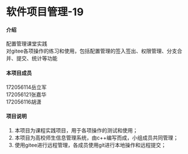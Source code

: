 # 软件项目管理-19

#### 介绍
配置管理课堂实践  
对gitee各项操作的练习和使用，包括配置管理的签入签出、权限管理、分支合并、提交、统计等功能

#### 本项目成员
172056114岳立军  
172056121张嘉华  
172056116胡潇  

#### 项目说明

1.  本项目为课程实践项目，用于各项操作的测试和使用；
2.  本项目为高校师生信息管理系统，由c++编写而成，小组成员共同管理；
3.  使用gitee进行远程管理，各成员使用git进行本地操作和远程提交；